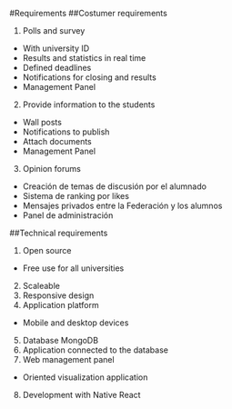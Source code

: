 #Requirements
##Costumer requirements
1. Polls and survey
  * With university ID
  * Results and statistics in real time
  * Defined deadlines
  * Notifications for closing and results
  * Management Panel
2. Provide information to the students
  * Wall posts
  * Notifications to publish
  * Attach documents
  * Management Panel
3. Opinion forums
  * Creación de temas de discusión por el alumnado
  * Sistema de ranking por likes
  * Mensajes privados entre la Federación y los alumnos
  * Panel de administración

##Technical requirements
1. Open source
  * Free use for all universities 
2. Scaleable
3. Responsive design
4. Application platform
  * Mobile and desktop devices
5. Database MongoDB
6. Application connected to the database
7. Web management panel
  * Oriented visualization application
8. Development with Native React
